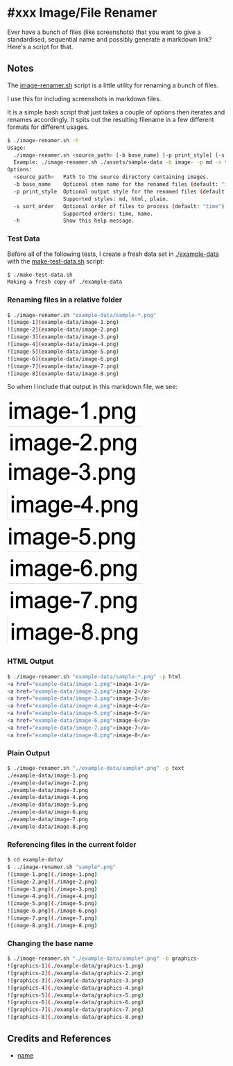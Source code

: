 # #xxx Image/File Renamer

Ever have a bunch of files (like screenshots) that you want to give a standardised, sequential name and possibly generate a markdown link? Here's a script for that.

## Notes

The [image-renamer.sh](./image-renamer.sh) script is a little utility for renaming a bunch of files.

I use this for including screenshots in markdown files.

It is a simple bash script that just takes a couple of options then iterates and renames accordingly.
It spits out the resulting filename in a few different formats for different usages.

```sh
$ ./image-renamer.sh -h
Usage:
  ./image-renamer.sh <source_path> [-b base_name] [-p print_style] [-s sort_order]
  Example: ./image-renamer.sh ./assets/sample-data -b image- -p md -s time
Options:
  <source_path>   Path to the source directory containing images.
  -b base_name    Optional stem name for the renamed files (default: "image-").
  -p print_style  Optional output style for the renamed files (default: "md").
                  Supported styles: md, html, plain.
  -s sort_order   Optional order of files to process (default: "time").
                  Supported orders: time, name.
  -h              Show this help message.

```

### Test Data

Before all of the following tests, I create a fresh data set in [./example-data](./example-data/)
with the [make-test-data.sh](./make-test-data.sh) script:

```sh
$ ./make-test-data.sh
Making a fresh copy of ./example-data
```

### Renaming files in a relative folder

```sh
$ ./image-renamer.sh "example-data/sample-*.png"
![image-1](example-data/image-1.png)
![image-2](example-data/image-2.png)
![image-3](example-data/image-3.png)
![image-4](example-data/image-4.png)
![image-5](example-data/image-5.png)
![image-6](example-data/image-6.png)
![image-7](example-data/image-7.png)
![image-8](example-data/image-8.png)
```

So when I include that output in this markdown file, we see:

![image-1](./example-data/image-1.png)
![image-2](./example-data/image-2.png)
![image-3](./example-data/image-3.png)
![image-4](./example-data/image-4.png)
![image-5](./example-data/image-5.png)
![image-6](./example-data/image-6.png)
![image-7](./example-data/image-7.png)
![image-8](./example-data/image-8.png)

### HTML Output

```sh
$ ./image-renamer.sh "example-data/sample-*.png" -p html
<a href="example-data/image-1.png">image-1</a>
<a href="example-data/image-2.png">image-2</a>
<a href="example-data/image-3.png">image-3</a>
<a href="example-data/image-4.png">image-4</a>
<a href="example-data/image-5.png">image-5</a>
<a href="example-data/image-6.png">image-6</a>
<a href="example-data/image-7.png">image-7</a>
<a href="example-data/image-8.png">image-8</a>
```

### Plain Output

```sh
$ ./image-renamer.sh "./example-data/sample*.png" -p text
./example-data/image-1.png
./example-data/image-2.png
./example-data/image-3.png
./example-data/image-4.png
./example-data/image-5.png
./example-data/image-6.png
./example-data/image-7.png
./example-data/image-8.png
```

### Referencing files in the current folder

```sh
$ cd example-data/
$ ../image-renamer.sh "sample*.png"
![image-1.png](./image-1.png)
![image-2.png](./image-2.png)
![image-3.png](./image-3.png)
![image-4.png](./image-4.png)
![image-5.png](./image-5.png)
![image-6.png](./image-6.png)
![image-7.png](./image-7.png)
![image-8.png](./image-8.png)
```

### Changing the base name

```sh
$ ./image-renamer.sh "./example-data/sample*.png" -b graphics-
![graphics-1](./example-data/graphics-1.png)
![graphics-2](./example-data/graphics-2.png)
![graphics-3](./example-data/graphics-3.png)
![graphics-4](./example-data/graphics-4.png)
![graphics-5](./example-data/graphics-5.png)
![graphics-6](./example-data/graphics-6.png)
![graphics-7](./example-data/graphics-7.png)
![graphics-8](./example-data/graphics-8.png)
```

## Credits and References

* [name](url)
